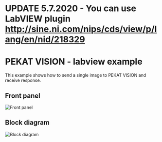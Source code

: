 # UPDATE 5.7.2020 - You can use LabVIEW plugin http://sine.ni.com/nips/cds/view/p/lang/en/nid/218329

# PEKAT VISION - labview example
This example shows how to send a single image to PEKAT VISION and receive response.
## Front panel
<img title="Front panel" src="https://github.com/pekat-vision/pekat-vision-examples/blob/master/image_analyze_api/labview/front_panel.png">

## Block diagram
<img title="Block diagram" src="https://github.com/pekat-vision/pekat-vision-examples/blob/master/image_analyze_api/labview/block_diagram.png">


